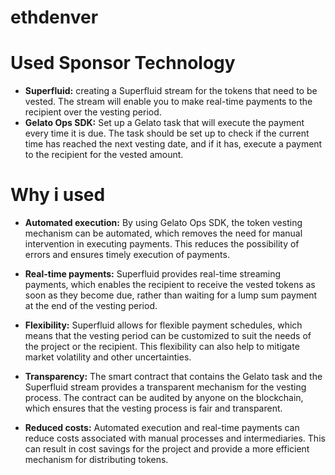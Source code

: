 # ethdenver
# Used Sponsor Technology
* **Superfluid:** creating a Superfluid stream for the tokens that need to be vested. The stream will enable you to make real-time payments to the recipient over the vesting period.
* **Gelato Ops SDK:** Set up a Gelato task that will execute the payment every time it is due. The task should be set up to check if the current time has reached the next vesting date, and if it has, execute a payment to the recipient for the vested amount.
# Why i used
* **Automated execution:** By using Gelato Ops SDK, the token vesting mechanism can be automated, which removes the need for manual intervention in executing payments. This reduces the possibility of errors and ensures timely execution of payments.
* **Real-time payments:** Superfluid provides real-time streaming payments, which enables the recipient to receive the vested tokens as soon as they become due, rather than waiting for a lump sum payment at the end of the vesting period.

* **Flexibility:** Superfluid allows for flexible payment schedules, which means that the vesting period can be customized to suit the needs of the project or the recipient. This flexibility can also help to mitigate market volatility and other uncertainties.

* **Transparency:** The smart contract that contains the Gelato task and the Superfluid stream provides a transparent mechanism for the vesting process. The contract can be audited by anyone on the blockchain, which ensures that the vesting process is fair and transparent.

* **Reduced costs:** Automated execution and real-time payments can reduce costs associated with manual processes and intermediaries. This can result in cost savings for the project and provide a more efficient mechanism for distributing tokens.
